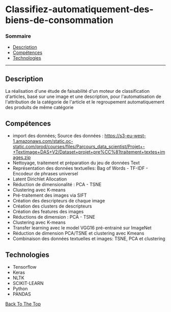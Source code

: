 # Classifiez-automatiquement-des-biens-de-consommation

### Sommaire

- [Description](#description)
- [Compétences](#how-to-use)
- [Technologies](#references)

---

## Description

La réalisation d'une étude de faisabilité d'un moteur de classification d'articles, basé sur une image et une description, pour l'automatisation de l'attribution de la catégorie de l'article et le regroupement automatiquement des produits de même catégorie 


## Compétences

- import des données; Source des données : https://s3-eu-west-1.amazonaws.com/static.oc-static.com/prod/courses/files/Parcours_data_scientist/Projet+-+Textimage+DAS+V2/Dataset+projet+pre%CC%81traitement+textes+images.zip
- Nettoyage, traitement et préparation du jeu de données Text
- Représentation des données textuelles: Bag of Words - TF-IDF - Encodeur de phrases universel
- Latent Dirichlet Allocation
- Réduction de dimensionalité : PCA - TSNE
- Clustering avec K-means
- Pré-traitement des images via SIFT
- Création des descripteurs de chaque image
- Création des clusters de descripteurs
- Création des features des images
- Réductions de dimension : PCA - TSNE
- Clustering avec K-means
- Transfer learning avec le model VGG16 pré-entrainé sur ImageNet
- Réduction de dimension PCA/TSNE et clustering avec Kmeans
- Combinaison des données textuelles et images:  TSNE, PCA et clustering

## Technologies

- Tensorflow
- Keras
- NLTK
- SCIKIT-LEARN
- Python
- PANDAS


[Back To The Top](#read-me-template)
